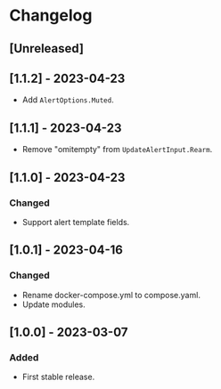 # Changelog

## [Unreleased]

## [1.1.2] - 2023-04-23

* Add `AlertOptions.Muted`.

## [1.1.1] - 2023-04-23

* Remove "omitempty" from `UpdateAlertInput.Rearm`.

## [1.1.0] - 2023-04-23

### Changed

- Support alert template fields.

## [1.0.1] - 2023-04-16

### Changed

- Rename docker-compose.yml to compose.yaml.
- Update modules.

## [1.0.0] - 2023-03-07

### Added

- First stable release.

<!-- cf. https://keepachangelog.com/ -->
